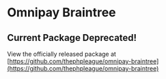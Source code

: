 # Omnipay Braintree

## Current Package Deprecated!

View the officially released package at [https://github.com/thephpleague/omnipay-braintree](https://github.com/thephpleague/omnipay-braintree)

